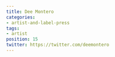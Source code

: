 ```yaml
---
title: Dee Montero
categories:
- artist-and-label-press
tags:
- artist
position: 15
twitter: https://twitter.com/deemontero
---
```



